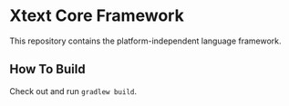 # Xtext Core Framework

This repository contains the platform-independent language framework. 

## How To Build

Check out and run `gradlew build`.
